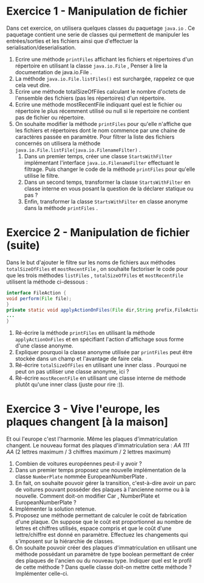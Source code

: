 # Exercice 1 - Manipulation de fichier
Dans cet exercice, on utilisera quelques classes du paquetage `java.io` . Ce paquetage contient une serie de classes qui permettent de manipuler les entrées/sorties et les fichiers ainsi que d'effectuer la serialisation/deserialisation.

1. Ecrire une méthode `printFiles` affichant les fichiers et répertoires d'un répertoire en utilisant la classe `java.io.File` ,
Penser à lire la documentation de java.io.File .
2. La méthode `java.io.File.listFiles()` est surchargée, rappelez ce que cela veut dire.
3. Ecrire une méthode totalSizeOfFiles calculant le nombre d'octets de l'ensemble des fichiers (pas les répertoires) d'un répertoire.
4. Ecrire une méthode mostRecentFile indiquant quel est le fichier ou répertoire le plus récemment utilisé ou null si le repertoire ne contient pas de fichier ou répertoire.
5. On souhaite modifier la méthode `printFiles` pour qu'elle n'affiche que les fichiers et répertoires dont le nom commence par une chaine de caractères passée en paramètre.
Pour filtrer la liste des fichiers concernés on utilisera la méthode `java.io.File.listFile(java.io.FilenameFilter)` .
    1. Dans un premier temps, créer une classe `StartsWithFilter` implémentant l'interface `java.io.FilenameFilter` effectuant le filtrage. Puis changer le code de la méthode `printFiles` pour qu'elle utilise le filtre.
    2. Dans un second temps, transformer la classe `StartsWithFilter` en classe interne en vous posant la question de la déclarer statique ou pas ?
    3. Enfin, transformer la classe `StartsWithFilter` en classe anonyme dans la méthode `printFiles` .

# Exercice 2 - Manipulation de fichier (suite)
Dans le but d'ajouter le filtre sur les noms de fichiers aux méthodes `totalSizeOfFiles` et `mostRecentFile` , on souhaite factoriser le code pour que les trois méthodes `listFiles` , `totalSizeOfFiles` et `mostRecentFile` utilisent la méthode ci-dessous :
```Java
interface FileAction {
void perform(File file);
}
private static void applyActionOnFiles(File dir,String prefix,FileAction action) {
...
}
```

1. Ré-écrire la méthode `printFiles` en utilisant la méthode `applyActionOnFiles` et en spécifiant l'action d'affichage sous forme d'une classe anonyme.
2. Expliquer pourquoi la classe anonyme utilisée par `printFiles` peut être stockée dans un champ et l'avantage de faire cela.
3. Ré-écrire `totalSizeOfFiles` en utilisant une inner class . Pourquoi ne peut on pas utiliser une classe anonyme, ici ?
4. Ré-écrire `mostRecentFile` en utilisant une classe interne de méthode plutôt qu'une inner class (juste pour rire :)).

# Exercice 3 - Vive l'europe, les plaques changent [à la maison]
Et oui l'europe c'est l'harmonie. Même les plaques d'immatriculation changent. Le nouveau format des plaques d'immatriculation sera : *AA 111 AA* (2 lettres maximum / 3 chiffres maximum / 2 lettres maximum)

1. Combien de voitures européennes peut-il y avoir ?
2. Dans un premier temps proposez une nouvelle implémentation de la classe `NumberPlate` nommée EuropeanNumberPlate .
3. En fait, on souhaite pouvoir gérer la transition, c'est-à-dire avoir un parc de voitures pouvant posséder des plaques à l'ancienne norme ou à la nouvelle.
Comment doit-on modifier Car , NumberPlate et EuropeanNumberPlate ?
4. Implémenter la solution retenue.
5. Proposez une méthode permettant de calculer le coût de fabrication d'une plaque. On suppose que le coût est proportionnel au nombre de lettres et chiffres utilisés, espace compris et que le coût d'une lettre/chiffre est donné en paramètre.
Effectuez les changements qui s'imposent sur la hiérarchie de classes.
6. On souhaite pouvoir créer des plaques d'immatriculation en utilisant une méthode possédant un paramètre de type boolean permettant de créer des plaques de l'ancien ou du nouveau type.
Indiquer quel est le profil de cette méthode ?
Dans quelle classe doit-on mettre cette méthode ?
Implémenter celle-ci.